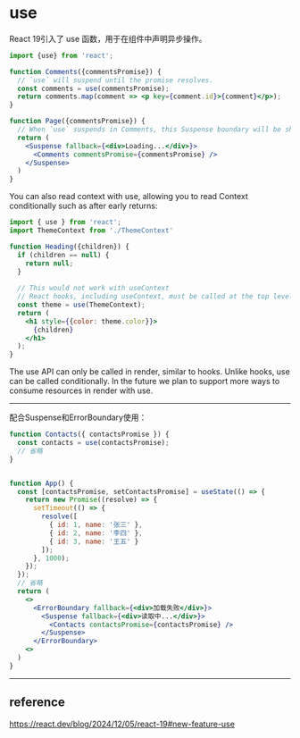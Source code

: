 # use
React 19引入了 use 函数，用于在组件中声明异步操作。
```jsx
import {use} from 'react';

function Comments({commentsPromise}) {
  // `use` will suspend until the promise resolves.
  const comments = use(commentsPromise);
  return comments.map(comment => <p key={comment.id}>{comment}</p>);
}

function Page({commentsPromise}) {
  // When `use` suspends in Comments, this Suspense boundary will be shown.
  return (
    <Suspense fallback={<div>Loading...</div>}>
      <Comments commentsPromise={commentsPromise} />
    </Suspense>
  )
}
```

You can also read context with use, allowing you to read Context conditionally such as after early returns:
```jsx
import { use } from 'react';
import ThemeContext from './ThemeContext'

function Heading({children}) {
  if (children == null) {
    return null;
  }
  
  // This would not work with useContext
  // React hooks, including useContext, must be called at the top level of a component or custom hook. They cannot be called conditionally or after an early return.
  const theme = use(ThemeContext);
  return (
    <h1 style={{color: theme.color}}>
      {children}
    </h1>
  );
}
```
The use API can only be called in render, similar to hooks. Unlike hooks, use can be called conditionally. In the future we plan to support more ways to consume resources in render with use.

---

配合Suspense和ErrorBoundary使用：
```jsx
function Contacts({ contactsPromise }) {
  const contacts = use(contactsPromise);
  // 省略
}


function App() {
  const [contactsPromise, setContactsPromise] = useState(() => {
    return new Promise((resolve) => {
      setTimeout(() => {
        resolve([
          { id: 1, name: '张三' },
          { id: 2, name: '李四' },
          { id: 3, name: '王五' }
        ]);
      }, 1000);
    });
  });
  // 省略
  return (
    <>
      <ErrorBoundary fallback={<div>加载失败</div>}>
        <Suspense fallback={<div>读取中...</div>}>
          <Contacts contactsPromise={contactsPromise} />
        </Suspense>
      </ErrorBoundary>
    <>
  )
}
```

---

## reference
https://react.dev/blog/2024/12/05/react-19#new-feature-use